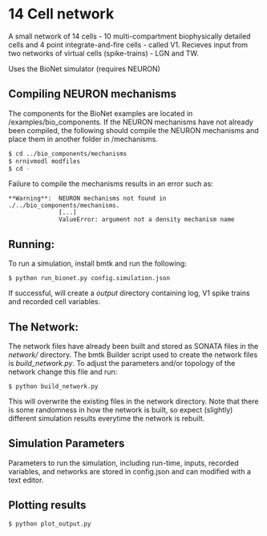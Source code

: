 # 14 Cell network

A small network of 14 cells - 10 multi-compartment biophysically detailed cells and 4 point integrate-and-fire cells -
called V1. Recieves input from two networks of virtual cells (spike-trains) - LGN and TW.

Uses the BioNet simulator (requires NEURON)

## Compiling NEURON mechanisms
The components for the BioNet examples are located in /examples/bio_components. If the NEURON mechanisms have not already been compiled, the following should compile the NEURON mechanisms and place them in another folder in /mechanisms.

```bash
$ cd ../bio_components/mechanisms
$ nrnivmodl modfiles 
$ cd -
```
Failure to compile the mechanisms results in an error such as:
```
**Warning**:  NEURON mechanisms not found in ./../bio_components/mechanisms.
              [...]
              ValueError: argument not a density mechanism name
```


## Running:
To run a simulation, install bmtk and run the following:
```
$ python run_bionet.py config.simulation.json
```
If successful, will create a *output* directory containing log, V1 spike trains and recorded cell variables.

## The Network:
The network files have already been built and stored as SONATA files in the *network/* directory. The bmtk Builder
script used to create the network files is *build_network.py*. To adjust the parameters and/or topology of the network
change this file and run:
```
$ python build_network.py
```
This will overwrite the existing files in the network directory. Note that there is some randomness in how the network
is built, so expect (slightly) different simulation results everytime the network is rebuilt.

## Simulation Parameters
Parameters to run the simulation, including run-time, inputs, recorded variables, and networks are stored in config.json
and can modified with a text editor.

## Plotting results
```
$ python plot_output.py
```


